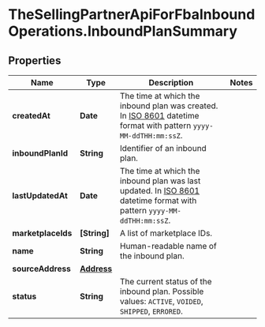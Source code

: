 # TheSellingPartnerApiForFbaInboundOperations.InboundPlanSummary

## Properties
Name | Type | Description | Notes
------------ | ------------- | ------------- | -------------
**createdAt** | **Date** | The time at which the inbound plan was created. In [ISO 8601](https://developer-docs.amazon.com/sp-api/docs/iso-8601) datetime format with pattern `yyyy-MM-ddTHH:mm:ssZ`. | 
**inboundPlanId** | **String** | Identifier of an inbound plan. | 
**lastUpdatedAt** | **Date** | The time at which the inbound plan was last updated. In [ISO 8601](https://developer-docs.amazon.com/sp-api/docs/iso-8601) datetime format with pattern `yyyy-MM-ddTHH:mm:ssZ`. | 
**marketplaceIds** | **[String]** | A list of marketplace IDs. | 
**name** | **String** | Human-readable name of the inbound plan. | 
**sourceAddress** | [**Address**](Address.md) |  | 
**status** | **String** | The current status of the inbound plan. Possible values: `ACTIVE`, `VOIDED`, `SHIPPED`, `ERRORED`. | 



